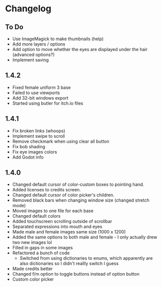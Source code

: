 # Changelog


## To Do
- Use ImageMagick to make thumbnails (help)
- Add more layers / options
- Add option to move whether the eyes are displayed under the hair (advanced options?)
- Implement saving


## 1.4.2
- Fixed female uniform 3 base
- Failed to use viewports
- Add 32-bit windows export
- Started using butler for itch.io files


## 1.4.1
- Fix broken links (whoops)
- Implement swipe to scroll
- Remove checkmark when using clear all button
- Fix bob shading
- Fix eye images colors
- Add Godot info


## 1.4.0
- Changed default cursor of color-custom boxes to pointing hand.
- Added licenses to credits screen.
- Changed default cursor of color picker's children.
- Removed black bars when changing window size (changed stretch mode)
- Moved images to one file for each base
- Changed default colors
- Added touchscreen scrolling outside of scrollbar
- Separated expressions into mouth and eyes
- Made male and female images same size (1000 x 1200)
- Added the same options to both male and female - I only actually drew two new images lol
- Filled in gaps in some images
- Refactored a bunch of code
    - Switched from using dictionaries to enums, which apparently are also dictionaries so I didn't reallly switch I guess
- Made credits better
- Changed f/m option to toggle buttons instead of option button
- Custom color picker